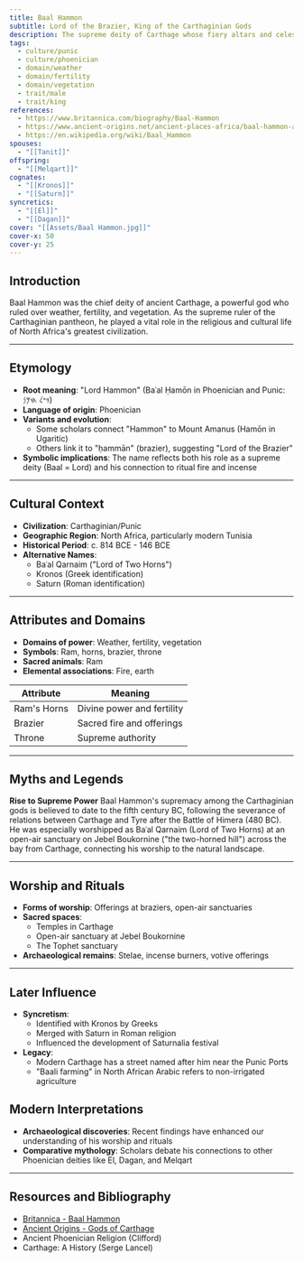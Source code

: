 ```yaml
---
title: Baal Hammon
subtitle: Lord of the Brazier, King of the Carthaginian Gods
description: The supreme deity of Carthage whose fiery altars and celestial power made the vegetation grow
tags:
  - culture/punic
  - culture/phoenician
  - domain/weather
  - domain/fertility
  - domain/vegetation
  - trait/male
  - trait/king
references:
  - https://www.britannica.com/biography/Baal-Hammon
  - https://www.ancient-origins.net/ancient-places-africa/baal-hammon-and-tanit-0012136
  - https://en.wikipedia.org/wiki/Baal_Hammon
spouses:
  - "[[Tanit]]"
offspring:
  - "[[Melqart]]"
cognates:
  - "[[Kronos]]"
  - "[[Saturn]]"
syncretics:
  - "[[El]]"
  - "[[Dagan]]"
cover: "[[Assets/Baal Hammon.jpg]]"
cover-x: 50
cover-y: 25
---
```

## Introduction
Baal Hammon was the chief deity of ancient Carthage, a powerful god who ruled over weather, fertility, and vegetation. As the supreme ruler of the Carthaginian pantheon, he played a vital role in the religious and cultural life of North Africa's greatest civilization.

---

## Etymology

- **Root meaning**: "Lord Hammon" (Baʿal Ḥamōn in Phoenician and Punic: 𐤁𐤏𐤋 𐤇𐤌𐤍)
- **Language of origin**: Phoenician
- **Variants and evolution**: 
  - Some scholars connect "Hammon" to Mount Amanus (Hamōn in Ugaritic)
  - Others link it to "ḥammān" (brazier), suggesting "Lord of the Brazier"
- **Symbolic implications**: The name reflects both his role as a supreme deity (Baal = Lord) and his connection to ritual fire and incense

---

## Cultural Context

- **Civilization**: Carthaginian/Punic
- **Geographic Region**: North Africa, particularly modern Tunisia
- **Historical Period**: c. 814 BCE - 146 BCE
- **Alternative Names**:
  - Baʿal Qarnaim ("Lord of Two Horns")
  - Kronos (Greek identification)
  - Saturn (Roman identification)

---

## Attributes and Domains

- **Domains of power**: Weather, fertility, vegetation
- **Symbols**: Ram, horns, brazier, throne
- **Sacred animals**: Ram
- **Elemental associations**: Fire, earth

| Attribute | Meaning |
|-----------|----------|
| Ram's Horns | Divine power and fertility |
| Brazier | Sacred fire and offerings |
| Throne | Supreme authority |

---

## Myths and Legends

**Rise to Supreme Power**
Baal Hammon's supremacy among the Carthaginian gods is believed to date to the fifth century BC, following the severance of relations between Carthage and Tyre after the Battle of Himera (480 BC). He was especially worshipped as Baʿal Qarnaim (Lord of Two Horns) at an open-air sanctuary on Jebel Boukornine ("the two-horned hill") across the bay from Carthage, connecting his worship to the natural landscape.

---

## Worship and Rituals

- **Forms of worship**: Offerings at braziers, open-air sanctuaries
- **Sacred spaces**: 
  - Temples in Carthage
  - Open-air sanctuary at Jebel Boukornine
  - The Tophet sanctuary
- **Archaeological remains**: Stelae, incense burners, votive offerings

---

## Later Influence

- **Syncretism**: 
  - Identified with Kronos by Greeks
  - Merged with Saturn in Roman religion
  - Influenced the development of Saturnalia festival
- **Legacy**: 
  - Modern Carthage has a street named after him near the Punic Ports
  - "Baali farming" in North African Arabic refers to non-irrigated agriculture

## Modern Interpretations

- **Archaeological discoveries**: Recent findings have enhanced our understanding of his worship and rituals
- **Comparative mythology**: Scholars debate his connections to other Phoenician deities like El, Dagan, and Melqart

---

## Resources and Bibliography

- [Britannica - Baal Hammon](https://www.britannica.com/biography/Baal-Hammon)
- [Ancient Origins - Gods of Carthage](https://www.ancient-origins.net/ancient-places-africa/baal-hammon-and-tanit-0012136)
- Ancient Phoenician Religion (Clifford)
- Carthage: A History (Serge Lancel)
